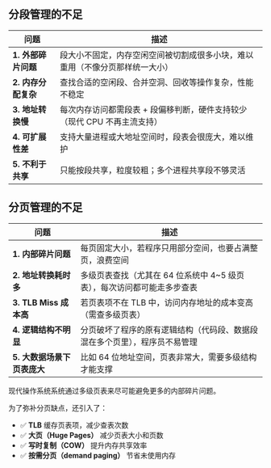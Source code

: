 ## 分段管理的不足

| 问题                | 描述                                                         |
| ------------------- | ------------------------------------------------------------ |
| **1. 外部碎片问题** | 段大小不固定，内存空闲空间被切割成很多小块，难以重用（不像分页那样统一大小） |
| **2. 内存分配复杂** | 查找合适的空闲段、合并空洞、回收等操作复杂，性能不稳定       |
| **3. 地址转换慢**   | 每次内存访问都需段表 + 段偏移判断，硬件支持较少（现代 CPU 不再主流支持） |
| **4. 可扩展性差**   | 支持大量进程或大地址空间时，段表会很庞大，难以维护           |
| **5. 不利于共享**   | 只能按段共享，粒度较粗；多个进程共享段不够灵活               |

## 分页管理的不足

| 问题                        | 描述                                                         |
| --------------------------- | ------------------------------------------------------------ |
| **1. 内部碎片问题**         | 每页固定大小，若程序只用部分空间，也要占满整页，浪费空间     |
| **2. 地址转换耗时多**       | 多级页表查找（尤其在 64 位系统中 4~5 级页表），每次访问都可能走多步查表 |
| **3. TLB Miss 成本高**      | 若页表项不在 TLB 中，访问内存地址的成本变高（需查多级页表）  |
| **4. 逻辑结构不明显**       | 分页破坏了程序的原有逻辑结构（代码段、数据段混在多个页里），程序员不易管理 |
| **5. 大数据场景下页表庞大** | 比如 64 位地址空间，页表非常大，需要多级结构才能支撑         |

现代操作系统系统通过多级页表来尽可能避免更多的内部碎片问题。

为了弥补分页缺点，还引入了：

- ✅ **TLB** 缓存页表项，减少查表次数
- ✅ **大页（Huge Pages）** 减少页表大小和页数
- ✅ **写时复制（COW）** 提升内存共享效率
- ✅ **按需分页（demand paging）** 节省未使用内存
